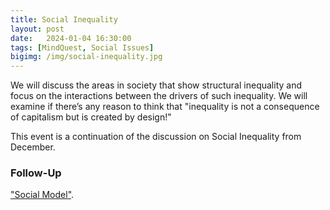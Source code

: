 ```yaml
---
title: Social Inequality
layout: post
date:   2024-01-04 16:30:00
tags: [MindQuest, Social Issues]
bigimg: /img/social-inequality.jpg
---
```


We will discuss the areas in society that show structural inequality and focus on the interactions between the drivers of such inequality. We will  examine if there’s any reason to think that "inequality is not a consequence of capitalism but is created by design!"

This event is a continuation of the discussion on Social Inequality from December.

### Follow-Up

["Social Model"](/assets/present/2024/2024-01-04/social-model.jpg).
